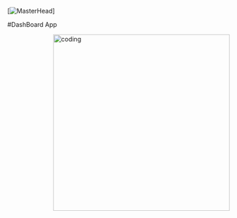 [![MasterHead](https://i.pinimg.com/originals/9c/8c/db/9c8cdbb2bd7b637edd5b3a767b74153a.gif)]

#DashBoard App


<img align="right" alt="coding" width="400" src="https://cdn.dribbble.com/users/1162077/screenshots/3848914/programmer.gif">

